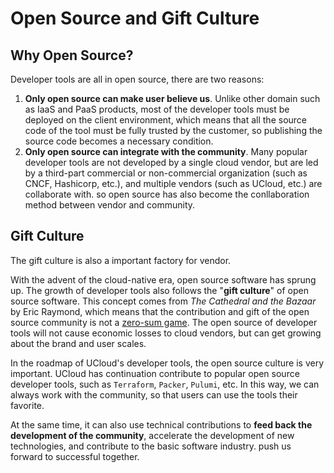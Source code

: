 # Open Source and Gift Culture

## Why Open Source?

Developer tools are all in open source, there are two reasons:

1. **Only open source can make user believe us**. Unlike other domain such as IaaS and PaaS products, most of the developer tools must be deployed on the client environment, which means that all the source code of the tool must be fully trusted by the customer, so publishing the source code becomes a necessary condition.
2. **Only open source can integrate with the community**. Many popular developer tools are not developed by a single cloud vendor, but are led by a third-part commercial or non-commercial organization (such as CNCF, Hashicorp, etc.), and multiple vendors (such as UCloud, etc.) are collaborate with. so open source has also become the conllaboration method between vendor and community.

## Gift Culture

The gift culture is also a important factory for vendor.

With the advent of the cloud-native era, open source software has sprung up. The growth of developer tools also follows the "**gift culture**" of open source software. This concept comes from *The Cathedral and the Bazaar* by Eric Raymond, which means that the contribution and gift of the open source community is not a [zero-sum game](https://en.wikipedia.org/wiki/Zero-sum_game). The open source of developer tools will not cause economic losses to cloud vendors, but can get growing about the brand and user scales.

In the roadmap of UCloud's developer tools, the open source culture is very important. UCloud has continuation contribute to popular open source developer tools, such as `Terraform`, `Packer`, `Pulumi`, etc. In this way, we can always work with the community, so that users can use the tools their favorite.

At the same time, it can also use technical contributions to **feed back the development of the community**, accelerate the development of new technologies, and contribute to the basic software industry. push us forward to successful together.
